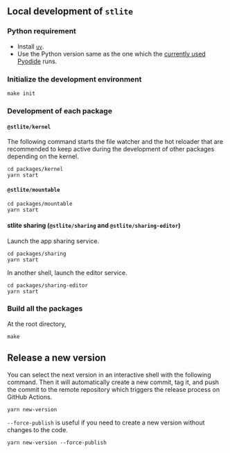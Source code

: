 ## Local development of `stlite`

### Python requirement

- Install [`uv`](https://docs.astral.sh/uv/).
- Use the Python version same as the one which the [currently used Pyodide](./packages/kernel/src/worker.ts) runs.

### Initialize the development environment

```
make init
```

### Development of each package

#### `@stlite/kernel`

The following command starts the file watcher and the hot reloader that are recommended to keep active during the development of other packages depending on the kernel.

```shell
cd packages/kernel
yarn start
```

#### `@stlite/mountable`

```shell
cd packages/mountable
yarn start
```

#### stlite sharing (`@stlite/sharing` and `@stlite/sharing-editor`)

Launch the app sharing service.

```shell
cd packages/sharing
yarn start
```

In another shell, launch the editor service.

```shell
cd packages/sharing-editor
yarn start
```

### Build all the packages

At the root directory,

```shell
make
```

## Release a new version

You can select the next version in an interactive shell with the following command. Then it will automatically create a new commit, tag it, and push the commit to the remote repository which triggers the release process on GitHub Actions.

```shell
yarn new-version
```

`--force-publish` is useful if you need to create a new version without changes to the code.

```shell
yarn new-version --force-publish
```
